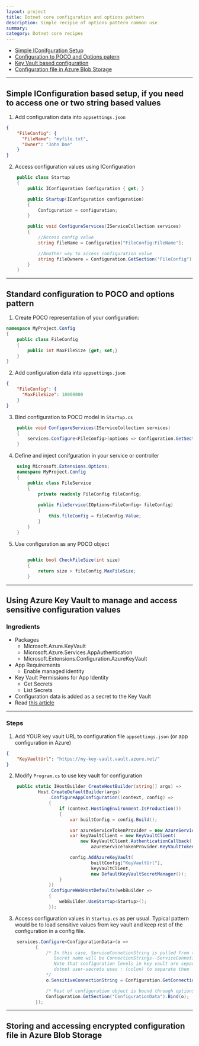 ```yaml
---
layout: project
title: Dotnet core configuration and options pattern
description: Simple recipie of options pattern common use
summary: 
category: Dotnet core recipes
---
```

- [Simple IConifguration Setup](#simple-iconfiguration-based-setup-if-you-need-to-access-one-or-two-string-based-values)
- [Configuration to POCO and Options patern](#standard-configuration-to-poco-and-options-pattern)
- [Key Vault based configuration](#using-azure-key-vault-to-manage-and-access-sensitive-configuration-values)
- [Configuration file in Azure Blob Storage](#storing-and-accessing-encrypted-configuration-file-in-azure-blob-storage)

---
## Simple IConfiguration based setup, if you need to access one or two string based values
1. Add configuration data into `appsettings.json`
```json
{
    "FileConfig": {
      "FileName": "myfile.txt",
      "Owner": "John Doe"
    }
}
```
2. Access configuration values using IConfiguration
```cs
    public class Startup
    {
        public IConfiguration Configuration { get; }

        public Startup(IConfiguration configuration)
        {
            Configuration = configuration;
        }

        public void ConfigureServices(IServiceCollection services)
        {
            //Access config value
            string fileName = Configuration["FileConfig:FileName"];

            //Another way to access configuration value
            string fileOwnere = Configuration.GetSection("FileConfig")["Owner"];
        }
    }
```

---
## Standard configuration to POCO and options pattern
1. Create POCO representation of your configuration:
```cs
namespace MyProject.Config
{
    public class FileConfig
    {
        public int MaxFileSize {get; set;}
    }
}
```
2. Add configuration data into `appsettings.json`
```json
{
    "FileConfig": {
      "MaxFileSize": 10000000
    }
}
```
3. Bind configuration to POCO model in `Startup.cs` 
```cs
    public void ConfigureServices(IServiceCollection services)
    {
        services.Configure<FileConfig>(options => Configuration.GetSection("FileConfig").Bind(options));
    }
```
4. Define and inject conifguration in your service or controller
```cs
    using Microsoft.Extensions.Options;
    namespace MyProject.Config
    {
        public class FileService
        {
            private readonly FileConfig fileConfig;
            
            public FileService(IOptions<FileConfig> fileConfig)
            {
                this.fileConfig = fileConfig.Value;
            }
        }
    }
```

5. Use configuration as any POCO object
```cs
       
        public bool CheckFileSize(int size)
        {
            return size > fileConfig.MaxFileSize;
        }
```

---
## Using Azure Key Vault to manage and access sensitive configuration values

### Ingredients

- Packages
  - Microsoft.Azure.KeyVault
  - Microsoft.Azure.Services.AppAuthentication
  - Microsoft.Extensions.Configuration.AzureKeyVault
- App Requirements
  - Enable managed identity
- Key Vault Permissions for App Identity
  - Get Secrets
  - List Secrets
- Configuration data is added as a secret to the Key Vault
- Read [this article](https://docs.microsoft.com/en-us/aspnet/core/security/key-vault-configuration?view=aspnetcore-3.1)

---
### Steps
1. Add YOUR key vault URL to configuration file `appsettings.json` (or app configuration in Azure)
```json
{
    "KeyVaultUrl": "https://my-key-vault.vault.azure.net/"
}
```

2. Modify `Program.cs` to use key vault for configuration
```cs
    public static IHostBuilder CreateHostBuilder(string[] args) =>
            Host.CreateDefaultBuilder(args)
                .ConfigureAppConfiguration((context, config) =>
                {
                    if (context.HostingEnvironment.IsProduction())
                    {
                        var builtConfig = config.Build();

                        var azureServiceTokenProvider = new AzureServiceTokenProvider();
                        var keyVaultClient = new KeyVaultClient(
                            new KeyVaultClient.AuthenticationCallback(
                                azureServiceTokenProvider.KeyVaultTokenCallback));

                        config.AddAzureKeyVault(
                                builtConfig["KeyVaultUrl"],
                                keyVaultClient,
                                new DefaultKeyVaultSecretManager());
                    }
                })
                .ConfigureWebHostDefaults(webBuilder =>
                {
                    webBuilder.UseStartup<Startup>();
                });
```

3. Access configuration values in `Startup.cs` as per usual. Typical pattern would be to load sensitive values from key vault and keep rest of the configuration in a config file.
```cs
    services.Configure<ConfigurationData>(o =>
           {
               /* In this case, ServiceConnetionString is pulled from the key vault.
                  Secret name will be ConnectionStrings--ServiceConnetionString,     
                  Note that configuration levels in key vault are separated by -- (two dashes).
                  dotnet user-secrets uses : (colon) to separate them
               */
               o.SensitiveConnectionString = Configuration.GetConnectionString("ServiceConnetionString");

               /* Rest of configuration object is bound through options pattern */
               Configuration.GetSection("ConfigurationData").Bind(o);
           });
```

---
## Storing and accessing encrypted configuration file in Azure Blob Storage


